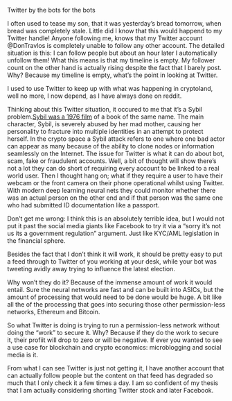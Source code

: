 Twitter by the bots for the bots

I often used to tease my son, that it was yesterday’s bread tomorrow, when bread was completely stale. Little did I know that this would happend to my Twitter handle! Anyone following me, knows that my Twitter account @DonTravlos is completely unable to follow any other account. The detailed situation is this: I can follow people but about an hour later I automatically unfollow them! What this means is that my timeline is empty. My follower count on the other hand is actually rising despite the fact that I barely post. Why? Because my timeline is empty, what’s the point in looking at Twitter.

I used to use Twitter to keep up with what was happening in cryptoland, well no more, I now depend, as I have always done on reddit.

Thinking about this Twitter situation, it occured to me that it’s a Sybil problem.<a href="https://en.wikipedia.org/wiki/Sybil_%281976_film%29">Sybil was a 1976 film</a> of a book of the same name. The main character, Sybil, is severely abused by her mad mother, causing her personality to fracture into multiple identities in an attempt to protect herself. In the crypto space a Sybil attack refers to one where one bad actor can appear as many because of the ability to clone nodes or information seamlessly on the Internet. The issue for Twitter is what it can do about bot, scam, fake or fraudulent accounts. Well, a bit of thought will show there’s not a lot they can do short of requiring every account to be linked to a real world user. Then I thought hang on; what if they require a user to have their webcam or the front camera on their phone operational whilst using Twitter. With modern deep learning neural nets they could monitor whether there was an actual person on the other end and if that person was the same one who had submitted ID documentation like a passport.

Don’t get me wrong: I think this is an absolutely terrible idea, but I would not put it past the social media giants like Facebook to try it via a “sorry it’s not us its a government regulation” argument. Just like KYC/AML legislation in the financial sphere.

Besides the fact that I don’t think it will work, it should be pretty easy to put a feed through to Twitter of you working at your desk, while your bot was tweeting avidly away trying to influence the latest election.

Why won’t they do it? Because of the immense amount of work it would entail. Sure the neural networks are fast and can be built into ASICs, but the amount of processing that would need to be done would be huge. A bit like all the of the processing that goes into securing those other permission-less networks, Ethereum and Bitcoin.

So what Twitter is doing is trying to run a permission-less network without doing the “work” to secure it. Why? Because if they do the work to secure it, their profiit will drop to zero or will be negative. If ever you wanted to see a use case for blockchain and crypto economics: microblogging and social media is it.

From what I can see Twitter is just not getting it, I have another account that can actually follow people but the content on that feed has degraded so much that I only check it a few times a day. I am so confident of my thesis that I am actually considering shorting Twitter stock and later Facebook.

